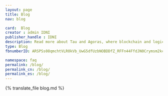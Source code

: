 ```yaml
---
layout: page
title: Blog
nav: blog

card:  Blog
creator : admin IDNI
publisher_handle : IDNI
description: Read more about Tau and Agoras, where blockchain and logic based Artificial Intelligence meet
type: Blog
fbnumberID: ARSPSs08qmchtVLR0kVb_UwG5dfUzbNOBDDfZ_RFFn44FfdJN0Crymsm2kcHsTqcYEg

namespace: faq
permalink: /blog/
permalink_cn: /blog/
permalink_es: /blog/
---
```

{% translate_file blog.md %}
